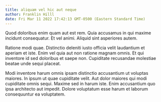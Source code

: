 ```yaml
---
title: aliquam vel hic aut neque
author: Franklin Hilll
date: Fri Mar 11 2022 17:42:13 GMT-0500 (Eastern Standard Time)
---
```

Quod doloribus enim quam aut est rem. Quia accusamus in qui maxime incidunt consequatur. Et vel animi. Aliquid sint asperiores autem.

 Ratione modi quae. Distinctio deleniti iusto officia velit laudantium et aperiam et iste. Enim vel quia aut non ratione magnam omnis. Et qui inventore id sed doloribus et saepe non. Cupiditate recusandae molestiae beatae unde sequi placeat.

 Modi inventore harum omnis ipsam distinctio accusantium ut voluptas maiores. In ipsum ut quae cupiditate velit. Aut dolor maiores qui modi cupiditate omnis sequi. Maxime sed in harum iste. Enim accusantium quo ipsa architecto aut impedit. Dolore voluptatum esse harum et laborum consequuntur ea voluptatem.